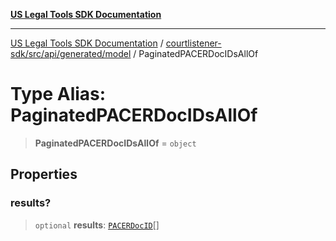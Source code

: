 [**US Legal Tools SDK Documentation**](../../../../../../README.md)

***

[US Legal Tools SDK Documentation](../../../../../../README.md) / [courtlistener-sdk/src/api/generated/model](../README.md) / PaginatedPACERDocIDsAllOf

# Type Alias: PaginatedPACERDocIDsAllOf

> **PaginatedPACERDocIDsAllOf** = `object`

## Properties

### results?

> `optional` **results**: [`PACERDocID`](../interfaces/PACERDocID.md)[]
